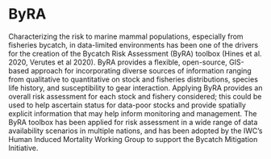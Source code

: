 # ByRA
Characterizing the risk to marine mammal populations, especially from fisheries bycatch, in data-limited environments has been one of the drivers for the creation of the Bycatch Risk Assessment (ByRA) toolbox (Hines et al. 2020, Verutes et al 2020). ByRA provides a flexible, open-source, GIS-based approach for incorporating diverse sources of information ranging from qualitative to quantitative on stock and fisheries distributions, species life history, and susceptibility to gear interaction. Applying ByRA provides an overall risk assessment for each stock and fishery considered; this could be used to help ascertain status for data-poor stocks and provide spatially explicit information that may help inform monitoring and management.  The ByRA toolbox has been applied for risk assessment in a wide range of data availability scenarios in multiple nations, and has been adopted by the IWC’s Human Induced Mortality Working Group to support the Bycatch Mitigation Initiative.

